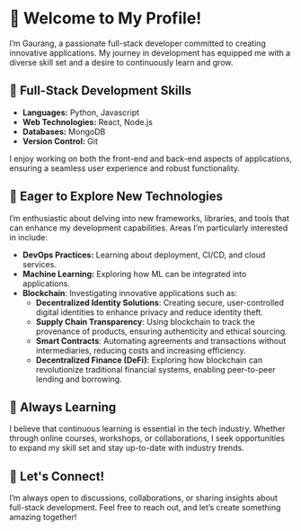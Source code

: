# 👋 Welcome to My Profile!

I’m Gaurang, a passionate full-stack developer committed to creating innovative applications. My journey in development has equipped me with a diverse skill set and a desire to continuously learn and grow.

## 🔧 Full-Stack Development Skills

- **Languages:** Python, Javascript
- **Web Technologies:** React, Node.js
- **Databases:** MongoDB
- **Version Control:** Git

I enjoy working on both the front-end and back-end aspects of applications, ensuring a seamless user experience and robust functionality.

## 🚀 Eager to Explore New Technologies

I’m enthusiastic about delving into new frameworks, libraries, and tools that can enhance my development capabilities. Areas I’m particularly interested in include:

- **DevOps Practices:** Learning about deployment, CI/CD, and cloud services.
- **Machine Learning:** Exploring how ML can be integrated into applications.
- **Blockchain**: Investigating innovative applications such as:
  - **Decentralized Identity Solutions**: Creating secure, user-controlled digital identities to enhance privacy and reduce identity theft.
  - **Supply Chain Transparency**: Using blockchain to track the provenance of products, ensuring authenticity and ethical sourcing.
  - **Smart Contracts**: Automating agreements and transactions without intermediaries, reducing costs and increasing efficiency.
  - **Decentralized Finance (DeFi)**: Exploring how blockchain can revolutionize traditional financial systems, enabling peer-to-peer lending and borrowing.

## 🌱 Always Learning

I believe that continuous learning is essential in the tech industry. Whether through online courses, workshops, or collaborations, I seek opportunities to expand my skill set and stay up-to-date with industry trends.

## 💬 Let's Connect!

I’m always open to discussions, collaborations, or sharing insights about full-stack development. Feel free to reach out, and let’s create something amazing together!
